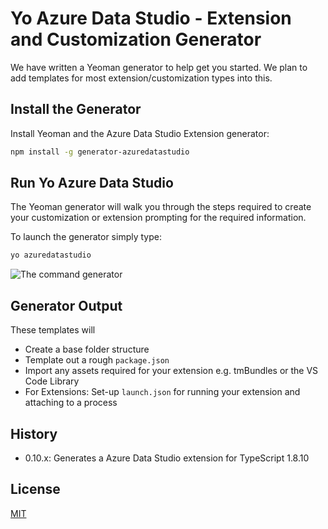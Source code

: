 # Yo Azure Data Studio - Extension and Customization Generator

We have written a Yeoman generator to help get you started. We plan to add templates for most extension/customization types into this.

## Install the Generator

Install Yeoman and the Azure Data Studio Extension generator:

```bash
npm install -g generator-azuredatastudio
```

## Run Yo Azure Data Studio
The Yeoman generator will walk you through the steps required to create your customization or extension prompting for the required information.

To launch the generator simply type:

```bash
yo azuredatastudio
```

![The command generator](https://raw.githubusercontent.com/llali/generator-azuredatastudio/master/yoazuredatastudio.png)

## Generator Output

These templates will
* Create a base folder structure
* Template out a rough `package.json`
* Import any assets required for your extension e.g. tmBundles or the VS Code Library
* For Extensions: Set-up `launch.json` for running your extension and attaching to a process

## History

* 0.10.x: Generates a Azure Data Studio extension for TypeScript 1.8.10

## License

[MIT](LICENSE)

